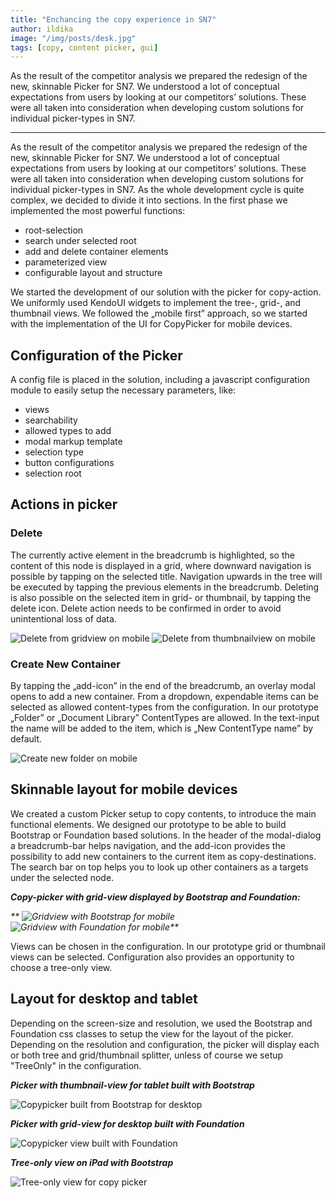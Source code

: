 ```yaml
---
title: "Enchancing the copy experience in SN7"
author: ildika
image: "/img/posts/desk.jpg"
tags: [copy, content picker, gui]
---
```


As the result of the competitor analysis we prepared the redesign of the new, skinnable Picker for SN7. We understood a lot of conceptual expectations from users by looking at our competitors’ solutions. These were all taken into consideration when developing custom solutions for individual picker-types in SN7.

---

As the result of the competitor analysis we prepared the redesign of the new, skinnable Picker for SN7. We understood a lot of conceptual expectations from users by looking at our competitors’ solutions. These were all taken into consideration when developing custom solutions for individual picker-types in SN7. As the whole development cycle is quite complex, we decided to divide it into sections. In the first phase we implemented the most powerful functions:

-   root-selection
-   search under selected root
-   add and delete container elements
-   parameterized view
-   configurable layout and structure

We started the development of our solution with the picker for copy-action. We uniformly used KendoUI widgets to implement the tree-, grid-, and thumbnail views. We followed the &bdquo;mobile first” approach, so we started with the implementation of the UI for CopyPicker for mobile devices.

## Configuration of the Picker

A config file is placed in the solution, including a javascript configuration module to easily setup the necessary parameters, like:

-   views
-   searchability
-   allowed types to add
-   modal markup template
-   selection type
-   button configurations
-   selection root

## Actions in picker

### Delete

The currently active element in the breadcrumb is highlighted, so the content of this node is displayed in a grid, where downward navigation is possible by tapping on the selected title. Navigation upwards in the tree will be executed by tapping the previous elements in the breadcrumb. Deleting is also possible on the selected item in grid- or thumbnail, by tapping the delete icon. Delete action needs to be confirmed in order to avoid unintentional loss of data.

![Delete from gridview on mobile](http://download.sensenet.com/BlogPostImages/SN7CopyPicker/mobilegriddelete.png "Delete from gridview on mobile")  ![Delete from thumbnailview on mobile](http://download.sensenet.com/BlogPostImages/SN7CopyPicker/mobilethumbdelete.png "Delete from thumbnailview on mobile")

### Create New Container

By tapping the &bdquo;add-icon” in the end of the breadcrumb, an overlay modal opens to add a new container. From a dropdown, expendable items can be selected as allowed content-types from the configuration. In our prototype &bdquo;Folder” or &bdquo;Document Library” ContentTypes are allowed. In the text-input the name will be added to the item, which is &bdquo;New ContentType name” by default.

![Create new folder on mobile](http://download.sensenet.com/BlogPostImages/SN7CopyPicker/mobilecreatenew.png "Create new folder on mobile")

## Skinnable layout for mobile devices

We created a custom Picker setup to copy contents, to introduce the main functional elements. We designed our prototype to be able to build Bootstrap or Foundation based solutions. 
In the header of the modal-dialog a breadcrumb-bar helps navigation, and the add-icon provides the possibility to add new containers to the current item as copy-destinations. The search bar on top helps you to look up other containers as a targets under the selected node.

_**Copy-picker with grid-view displayed by Bootstrap and Foundation:**_

_**  ![Gridview with Bootstrap for mobile](http://download.sensenet.com/BlogPostImages/SN7CopyPicker/mobilebootstrapgrid.png "Gridview with Bootstrap for mobile")  ![Gridview with Foundation for mobile](http://download.sensenet.com/BlogPostImages/SN7CopyPicker/mobilefoundationgrid.png "Gridview with Foundation for mobile")**_

Views can be chosen in the configuration. In our prototype grid or thumbnail views can be selected. Configuration also provides an opportunity to choose a tree-only view.

## Layout for desktop and tablet

Depending on the screen-size and resolution, we used the Bootstrap and Foundation css classes to setup the view for the layout of the picker. Depending on the resolution and configuration, the picker will display each or both tree and grid/thumbnail splitter, unless of course we setup "TreeOnly" in the configuration.

_**Picker with thumbnail-view for tablet built with Bootstrap**_

![Copypicker built from Bootstrap for desktop](http://download.sensenet.com/BlogPostImages/SN7CopyPicker/tabletbootstrapthumb.png "Copypicker built from Bootstrap for desktop")

_**Picker with grid-view for desktop built with Foundation**_

![Copypicker view built with Foundation](http://download.sensenet.com/BlogPostImages/SN7CopyPicker/tabletfoundationgrid.png "Copypicker view built with Foundation")

_**Tree-only view on iPad with Bootstrap**_

![Tree-only view for copy picker](http://download.sensenet.com/BlogPostImages/SN7CopyPicker/tabletbootstraptree.png "Tree-only view for copy picker")

